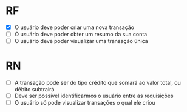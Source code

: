 # RF

- [x] O usuário deve poder criar uma nova transação
- [ ] O usuário deve poder obter um resumo da sua conta
- [ ] O usuário deve poder visualizar uma transação única

# RN

- [ ] A transação pode ser do tipo crédito que somará ao valor total, ou débito subtrairá
- [ ] Deve ser possível identificarmos o usuário entre as requisições
- [ ] O usuário só pode visualizar transações o qual ele criou